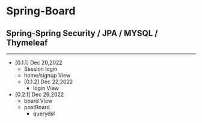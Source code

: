 # Spring-Board
## Spring-Spring Security / JPA / MYSQL / Thymeleaf 
*****
* [0.1.1] Dec 20,2022
  - Session login
  - home/signup View
  - [0.1.2] Dec 22,2022
    + login View
* [0.2.1] Dec 29,2022
  - board View
  - postBoard
    + querydsl
